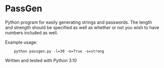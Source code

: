 # PassGen
Python program for easily generating strings and passwords.
The length and strength should be specified as well as whether
or not you wish to have numbers included as well. 

Example usage:

        python passgen.py -l=30 -n=True -s=strong
    
Written and tested with Python 3.10
